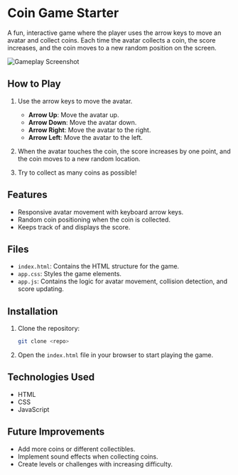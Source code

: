 
# Coin Game Starter

A fun, interactive game where the player uses the arrow keys to move an avatar and collect coins. Each time the avatar collects a coin, the score increases, and the coin moves to a new random position on the screen.

![Gameplay Screenshot](https://media.giphy.com/media/Hx13ouuEzEff1GbcpJ/giphy.gif)

## How to Play

1. Use the arrow keys to move the avatar.
   - **Arrow Up**: Move the avatar up.
   - **Arrow Down**: Move the avatar down.
   - **Arrow Right**: Move the avatar to the right.
   - **Arrow Left**: Move the avatar to the left.
   
2. When the avatar touches the coin, the score increases by one point, and the coin moves to a new random location.

3. Try to collect as many coins as possible!

## Features

- Responsive avatar movement with keyboard arrow keys.
- Random coin positioning when the coin is collected.
- Keeps track of and displays the score.

## Files

- `index.html`: Contains the HTML structure for the game.
- `app.css`: Styles the game elements.
- `app.js`: Contains the logic for avatar movement, collision detection, and score updating.

## Installation

1. Clone the repository:
   ```bash
   git clone <repo>
   ```
   
2. Open the `index.html` file in your browser to start playing the game.

## Technologies Used

- HTML
- CSS
- JavaScript

## Future Improvements

- Add more coins or different collectibles.
- Implement sound effects when collecting coins.
- Create levels or challenges with increasing difficulty.
